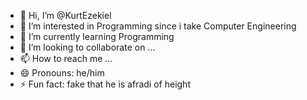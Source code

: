 - 👋 Hi, I’m @KurtEzekiel
- 👀 I’m interested in Programming since i take Computer Engineering
- 🌱 I’m currently learning Programming    
- 💞️ I’m looking to collaborate on ...
- 📫 How to reach me ...
- 😄 Pronouns: he/him
- ⚡ Fun fact: fake that he is afradi of height 

<!---
KurtEzekiel/KurtEzekiel is a ✨ special ✨ repository because its `README.md` (this file) appears on your GitHub profile.
You can click the Preview link to take a look at your changes.
--->
